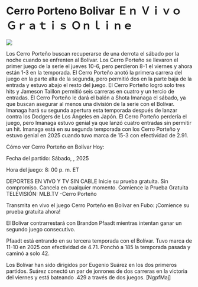 # Cerro Porteno Bolivar Ｅｎ Ｖｉｖｏ Ｇｒａｔｉｓ Ｏｎｌｉｎｅ  
  
  
[![](https://i.imgur.com/qSNzIqt.png)](https://movie.rssnews.media/rZRiQgwT.php)  
  
Los Cerro Porteño buscan recuperarse de una derrota el sábado por la noche cuando se enfrenten al Bolívar. Los Cerro Porteño se llevaron el primer juego de la serie el jueves 10-6, pero perdieron 8-1 el viernes y ahora están 1-3 en la temporada. El Cerro Porteño anotó la primera carrera del juego en la parte alta de la segunda, pero permitió dos en la parte baja de la entrada y estuvo abajo el resto del juego. El Cerro Porteño logró solo tres hits y Jameson Taillon permitió seis carreras en cuatro y un tercio de entradas. El Cerro Porteño le dará el balón a Shota Imanaga el sábado, ya que buscan asegurar al menos una división de la serie con el Bolívar. Imanaga hará su segunda apertura esta temporada después de lanzar contra los Dodgers de Los Ángeles en Japón. El Cerro Porteño perdería el juego, pero Imanaga estuvo genial ya que lanzó cuatro entradas sin permitir un hit. Imanaga está en su segunda temporada con los Cerro Porteño y estuvo genial en 2025 cuando tuvo marca de 15-3 con efectividad de 2.91.

Cómo ver Cerro Porteño en Bolívar Hoy:

Fecha del partido: Sábado, , 2025

Hora del juego: 8: 00 p. m. ET

DEPORTES EN VIVO Y TV SIN CABLE
Inicie su prueba gratuita. Sin compromiso. Cancela en cualquier momento.
Comience la Prueba Gratuita
TELEVISIÓN: MLB.TV -Cerro Porteño

Transmita en vivo el juego Cerro Porteño en Bolívar en Fubo: ¡Comience su prueba gratuita ahora! 

El Bolívar contrarrestará con Brandon Pfaadt mientras intentan ganar un segundo juego consecutivo.

Pfaadt está entrando en su tercera temporada con el Bolívar. Tuvo marca de 11-10 en 2025 con efectividad de 4.71. Ponchó a 185 la temporada pasada y caminó a solo 42.

Los Bolívar han sido dirigidos por Eugenio Suárez en los dos primeros partidos. Suárez conectó un par de jonrones de dos carreras en la victoria del viernes y está bateando .429 a través de dos juegos. [NgpfMaj]